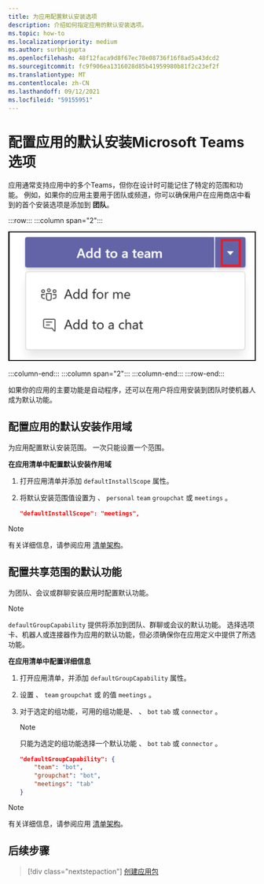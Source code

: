 ```yaml
---
title: 为应用配置默认安装选项
description: 介绍如何指定应用的默认安装选项。
ms.topic: how-to
ms.localizationpriority: medium
ms.author: surbhigupta
ms.openlocfilehash: 48f12faca9d8f67ec78e08736f16f8ad5a43dcd2
ms.sourcegitcommit: fc9f906ea1316028d85b41959980b81f2c23ef2f
ms.translationtype: MT
ms.contentlocale: zh-CN
ms.lasthandoff: 09/12/2021
ms.locfileid: "59155951"
---
```

# <a name="configure-default-install-options-for-your-microsoft-teams-app"></a>配置应用的默认安装Microsoft Teams选项

应用通常支持应用中的多个Teams，但你在设计时可能记住了特定的范围和功能。 例如，如果你的应用主要用于团队或频道，你可以确保用户在应用商店中看到的首个安装选项是添加到 **团队**。

:::row:::
   :::column span="2":::

![添加应用下拉列表示例](../../assets/images/compose-extensions/addanapp.png)

   :::column-end:::
   :::column span="2":::
   :::column-end:::
:::row-end:::

如果你的应用的主要功能是自动程序，还可以在用户将应用安装到团队时使机器人成为默认功能。

## <a name="configure-your-apps-default-install-scope"></a>配置应用的默认安装作用域

为应用配置默认安装范围。 一次只能设置一个范围。

**在应用清单中配置默认安装作用域**

1. 打开应用清单并添加 `defaultInstallScope` 属性。
2. 将默认安装范围值设置为 、 `personal` `team` `groupchat` 或 `meetings` 。

    ```json
    "defaultInstallScope": "meetings",
    ```

> [!NOTE]
> 有关详细信息，请参阅应用 [清单架构](~/resources/schema/manifest-schema.md)。

## <a name="configure-the-default-capability-for-shared-scopes"></a>配置共享范围的默认功能

为团队、会议或群聊安装应用时配置默认功能。

> [!NOTE]
> `defaultGroupCapability` 提供将添加到团队、群聊或会议的默认功能。 选择选项卡、机器人或连接器作为应用的默认功能，但必须确保你在应用定义中提供了所选功能。

**在应用清单中配置详细信息**

1. 打开应用清单，并添加 `defaultGroupCapability` 属性。
2. 设置 、 `team` `groupchat` 或 的值 `meetings` 。
3. 对于选定的组功能，可用的组功能是、 、 `bot` `tab` 或 `connector` 。 

    > [!NOTE]
    > 只能为选定的组功能选择一个默认功能 、 `bot` `tab` 或 `connector` 。

    ```json
    "defaultGroupCapability": {
        "team": "bot",
        "groupchat": "bot",
        "meetings": "tab"
    }
    ```

> [!NOTE]
> 有关详细信息，请参阅应用 [清单架构](~/resources/schema/manifest-schema.md)。

## <a name="next-step"></a>后续步骤

> [!div class="nextstepaction"]
> [创建应用包](~/concepts/build-and-test/apps-package.md)
